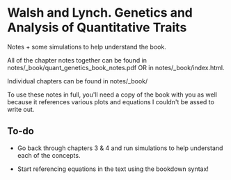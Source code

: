 # Walsh and Lynch. Genetics and Analysis of Quantitative Traits

Notes + some simulations to help understand the book.

All of the chapter notes together can be found in notes/\_book/quant_genetics_book_notes.pdf OR in notes/\_book/index.html.

Individual chapters can be found in notes/\_book/

To use these notes in full, you'll need a copy of the book with you as well because it references various plots and equations I couldn't be assed to write out. 

## To-do

* Go back through chapters 3 & 4 and run simulations to help understand each of the concepts. 

* Start referencing equations in the text using the bookdown syntax!